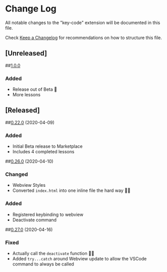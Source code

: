 # Change Log

All notable changes to the "key-code" extension will be documented in this file.

Check [Keep a Changelog](http://keepachangelog.com/) for recommendations on how to structure this file.

## [Unreleased]

##[1.0.0](#v1.0.0)

### Added

- Release out of Beta 🚀
- More lessons

## [Released]

##[0.22.0](#v0.22.0) (2020-04-09)

### Added

- Initial Beta release to Marketplace
- Includes 4 completed lessons

##[0.26.0](#v0.26.0) (2020-04-10)

### Changed

- Webview Styles
- Converted `index.html` into one inline file the hard way 🤦‍♂️

### Added

- Registered keybinding to webview
- Deactivate command

##[0.27.0](#v0.27.0) (2020-04-16)

### Fixed

- Actually call the `deactivate` function 🤦‍♂️
- Added `try...catch` around Webview update to allow the VSCode command to always be called
